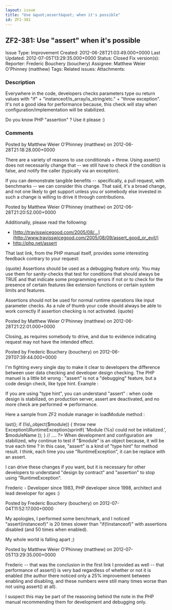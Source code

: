 ```yaml
---
layout: issue
title: "Use &quot;assert&quot; when it's possible"
id: ZF2-381
---
```


ZF2-381: Use "assert" when it's possible
----------------------------------------

 Issue Type: Improvement Created: 2012-06-28T21:03:49.000+0000 Last Updated: 2012-07-05T13:29:35.000+0000 Status: Closed Fix version(s): 
 Reporter:  Frederic Bouchery (bouchery)  Assignee:  Matthew Weier O'Phinney (matthew)  Tags: 
 Related issues: 
 Attachments: 
### Description

Everywhere in the code, developers checks parameters type ou return values with "if" + "instanceof/is\_array/is\_string/etc." + "throw exception". It's not a good idea for performance because, this check will stay when configuration/implementation will be stabilized.

Do you know PHP "assertion" ? Use it please :)

 

 

### Comments

Posted by Matthew Weier O'Phinney (matthew) on 2012-06-28T21:18:28.000+0000

There are a variety of reasons to use conditionals + throw. Using assert() does not necessarily change that -- we still have to check if the condition is false, and notify the caller (typically via an exception).

If you can demonstrate tangible benefits -- specifically, a pull request, with benchmarks -- we can consider this change. That said, it's a broad change, and not one likely to get support unless you or somebody else invested in such a change is willing to drive it through contributions.

 

 

Posted by Matthew Weier O'Phinney (matthew) on 2012-06-28T21:20:52.000+0000

Additionally, please read the following:

- [http://travisswicegood.com/2005/08/…](http://www.travisswicegood.com/2005/08/09/assert_good_or_evil/)
- <http://php.net/assert>

That last link, from the PHP manual itself, provides some interesting feedback contrary to your request:

{quote} Assertions should be used as a debugging feature only. You may use them for sanity-checks that test for conditions that should always be TRUE and that indicate some programming errors if not or to check for the presence of certain features like extension functions or certain system limits and features.

Assertions should not be used for normal runtime operations like input parameter checks. As a rule of thumb your code should always be able to work correctly if assertion checking is not activated. {quote}

 

 

Posted by Matthew Weier O'Phinney (matthew) on 2012-06-28T21:22:01.000+0000

Closing, as requires somebody to drive, and due to evidence indicating request may not have the intended effect.

 

 

Posted by Frederic Bouchery (bouchery) on 2012-06-29T07:39:44.000+0000

I'm fighting every single day to make it clear to developers the difference between user data checking and developer design checking. The PHP manuel is a little bit wrong : "assert" is not a "debugging" feature, but a code design check, like type hint. Example : <?php function MyFuntion(MyClass $object, array $array, $string, $int) { assert('is\_string($string) and is\_int($int)'); ///... } ?>

If you are using "type hint", you can understand "assert" : when code design is stabilized, on production server, assert are deactivated, and no more check are performed => performance.

Here a sample from ZF2 module manager in loadModule method :

 <?php // .... $module = $result->last(); if (!is\_object($module)) { throw new Exception\\RuntimeException(sprintf( 'Module (%s) could not be initialized.', $moduleName )); } // .... ?> When development and configuration are stabilized, why continue to test if "$module" is an object because, it will be true each time ? In this case, "assert" is a kind of "type hint" for method result. I think, each time you use "RuntimeException", it can be replace with an assert.

I can drive these changes if you want, but it is necessary for other developers to understand "design by contract" and "assertion" to stop using "RuntimeException".

Frederic - Developer since 1983, PHP developer since 1998, architect and lead developer for ages :)

 

 

Posted by Frederic Bouchery (bouchery) on 2012-07-04T11:52:17.000+0000

My apologies, I performed some benchmark, and I noticed "assert(instanceof)" is 20 times slower than "if(!instanceof)" with assertions disabled (and 50 times when enabled).

My whole world is falling apart ;)

 

 

Posted by Matthew Weier O'Phinney (matthew) on 2012-07-05T13:29:35.000+0000

Frederic -- that was the conclusion in the first link I provided as well -- that performance of assert() is very bad regardless of whether or not it is enabled (the author there noticed only a 25% improvement between enabling and disabling, and these numbers were still many times worse than not using assert() at all).

I suspect this may be part of the reasoning behind the note in the PHP manual recommending them for development and debugging only.

 

 